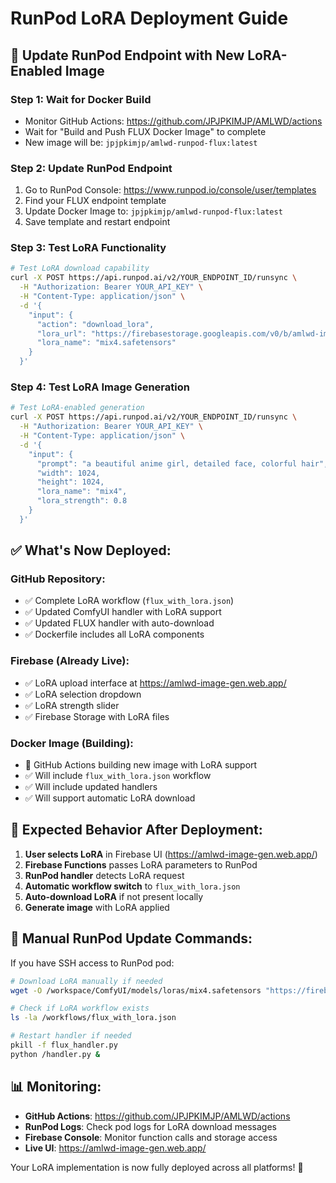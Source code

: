 # RunPod LoRA Deployment Guide

## 🚀 Update RunPod Endpoint with New LoRA-Enabled Image

### Step 1: Wait for Docker Build
- Monitor GitHub Actions: https://github.com/JPJPKIMJP/AMLWD/actions
- Wait for "Build and Push FLUX Docker Image" to complete
- New image will be: `jpjpkimjp/amlwd-runpod-flux:latest`

### Step 2: Update RunPod Endpoint
1. Go to RunPod Console: https://www.runpod.io/console/user/templates
2. Find your FLUX endpoint template
3. Update Docker Image to: `jpjpkimjp/amlwd-runpod-flux:latest`
4. Save template and restart endpoint

### Step 3: Test LoRA Functionality
```bash
# Test LoRA download capability
curl -X POST https://api.runpod.ai/v2/YOUR_ENDPOINT_ID/runsync \
  -H "Authorization: Bearer YOUR_API_KEY" \
  -H "Content-Type: application/json" \
  -d '{
    "input": {
      "action": "download_lora",
      "lora_url": "https://firebasestorage.googleapis.com/v0/b/amlwd-image-gen.firebasestorage.app/o/loras%2F1753591512468_mix4.safetensors?alt=media&token=d2c720b3-4aef-4ac4-8651-4a93b936fbeb",
      "lora_name": "mix4.safetensors"
    }
  }'
```

### Step 4: Test LoRA Image Generation
```bash
# Test LoRA-enabled generation
curl -X POST https://api.runpod.ai/v2/YOUR_ENDPOINT_ID/runsync \
  -H "Authorization: Bearer YOUR_API_KEY" \
  -H "Content-Type: application/json" \
  -d '{
    "input": {
      "prompt": "a beautiful anime girl, detailed face, colorful hair",
      "width": 1024,
      "height": 1024,
      "lora_name": "mix4",
      "lora_strength": 0.8
    }
  }'
```

## ✅ What's Now Deployed:

### GitHub Repository:
- ✅ Complete LoRA workflow (`flux_with_lora.json`)
- ✅ Updated ComfyUI handler with LoRA support
- ✅ Updated FLUX handler with auto-download
- ✅ Dockerfile includes all LoRA components

### Firebase (Already Live):
- ✅ LoRA upload interface at https://amlwd-image-gen.web.app/
- ✅ LoRA selection dropdown
- ✅ LoRA strength slider
- ✅ Firebase Storage with LoRA files

### Docker Image (Building):
- 🔄 GitHub Actions building new image with LoRA support
- ✅ Will include `flux_with_lora.json` workflow
- ✅ Will include updated handlers
- ✅ Will support automatic LoRA download

## 🎯 Expected Behavior After Deployment:

1. **User selects LoRA** in Firebase UI (https://amlwd-image-gen.web.app/)
2. **Firebase Functions** passes LoRA parameters to RunPod
3. **RunPod handler** detects LoRA request
4. **Automatic workflow switch** to `flux_with_lora.json`
5. **Auto-download LoRA** if not present locally
6. **Generate image** with LoRA applied

## 🔧 Manual RunPod Update Commands:

If you have SSH access to RunPod pod:
```bash
# Download LoRA manually if needed
wget -O /workspace/ComfyUI/models/loras/mix4.safetensors "https://firebasestorage.googleapis.com/v0/b/amlwd-image-gen.firebasestorage.app/o/loras%2F1753591512468_mix4.safetensors?alt=media&token=d2c720b3-4aef-4ac4-8651-4a93b936fbeb"

# Check if LoRA workflow exists
ls -la /workflows/flux_with_lora.json

# Restart handler if needed
pkill -f flux_handler.py
python /handler.py &
```

## 📊 Monitoring:

- **GitHub Actions**: https://github.com/JPJPKIMJP/AMLWD/actions
- **RunPod Logs**: Check pod logs for LoRA download messages
- **Firebase Console**: Monitor function calls and storage access
- **Live UI**: https://amlwd-image-gen.web.app/

Your LoRA implementation is now fully deployed across all platforms! 🎉